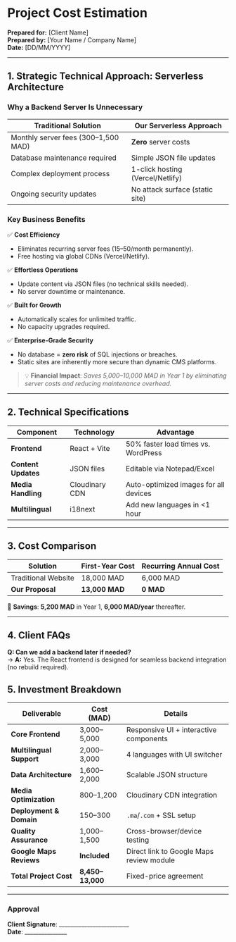 # Project Cost Estimation  
**Prepared for:** [Client Name]  
**Prepared by:** [Your Name / Company Name]  
**Date:** [DD/MM/YYYY]  

---

## 1. Strategic Technical Approach: Serverless Architecture  

### Why a Backend Server Is Unnecessary  

| **Traditional Solution**          | **Our Serverless Approach**       |  
|-----------------------------------|-----------------------------------|  
| Monthly server fees (300–1,500 MAD) | **Zero** server costs            |  
| Database maintenance required     | Simple JSON file updates         |  
| Complex deployment process        | 1-click hosting (Vercel/Netlify) |  
| Ongoing security updates          | No attack surface (static site)  |  

### Key Business Benefits  
✅ **Cost Efficiency**  
- Eliminates recurring server fees ($15–$50/month permanently).  
- Free hosting via global CDNs (Vercel/Netlify).  

✅ **Effortless Operations**  
- Update content via JSON files (no technical skills needed).  
- No server downtime or maintenance.  

✅ **Built for Growth**  
- Automatically scales for unlimited traffic.  
- No capacity upgrades required.  

✅ **Enterprise-Grade Security**  
- No database = **zero risk** of SQL injections or breaches.  
- Static sites are inherently more secure than dynamic CMS platforms.  

> 💡 **Financial Impact**: *Saves 5,000–10,000 MAD in Year 1 by eliminating server costs and reducing maintenance overhead.*  

---

## 2. Technical Specifications  

| **Component**         | **Technology**   | **Advantage**                          |  
|-----------------------|------------------|----------------------------------------|  
| **Frontend**          | React + Vite     | 50% faster load times vs. WordPress    |  
| **Content Updates**   | JSON files       | Editable via Notepad/Excel             |  
| **Media Handling**    | Cloudinary CDN   | Auto-optimized images for all devices  |  
| **Multilingual**      | i18next          | Add new languages in <1 hour           |  

---

## 3. Cost Comparison  

| **Solution**               | **First-Year Cost** | **Recurring Annual Cost** |  
|----------------------------|---------------------|---------------------------|  
| Traditional Website        | 18,000 MAD          | 6,000 MAD                 |  
| **Our Proposal**           | **13,000 MAD**      | **0 MAD**                 |  

📌 **Savings**: **5,200 MAD** in Year 1, **6,000 MAD/year** thereafter.  

---

## 4. Client FAQs  

**Q: Can we add a backend later if needed?**  
→ **A:** Yes. The React frontend is designed for seamless backend integration (no rebuild required).  



## 5. Investment Breakdown  

| **Deliverable**            | **Cost (MAD)**   | **Details**                              |  
|----------------------------|------------------|------------------------------------------|  
| **Core Frontend**          | 3,000–5,000     | Responsive UI + interactive components   |  
| **Multilingual Support**   | 2,000–3,000     | 4 languages with UI switcher             |  
| **Data Architecture**      | 1,600–2,000     | Scalable JSON structure                  |  
| **Media Optimization**     | 800–1,200       | Cloudinary CDN integration               |  
| **Deployment & Domain**    | 150–300         | `.ma`/`.com` + SSL setup                 |  
| **Quality Assurance**      | 1,000–1,500     | Cross-browser/device testing             |  
| **Google Maps Reviews**    | **Included**    | Direct link to Google Maps review module |  
| **Total Project Cost**     | **8,450–13,000**| Fixed-price agreement                    |  

---

### Approval  
**Client Signature**: _________________________  
**Date**: _______________  